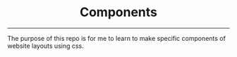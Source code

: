 # <center> Components

***

The purpose of this repo is for me to learn to make specific components of website layouts using css. 
